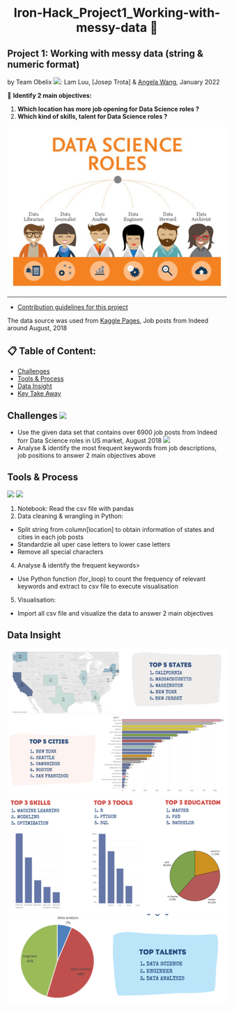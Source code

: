 # <p align='center'> Iron-Hack_Project1_Working-with-messy-data 📃
## Project 1: Working with messy data (string &amp; numeric format)
by Team Obelix <img src="https://media.giphy.com/media/hvRJCLFzcasrR4ia7z/giphy.gif" width="25px">: Lam Luu, [Josep Trota] & [Angela Wang](https://github.com/newgala), January 2022

🔎 **Identify 2 main objectives:**
1. **Which location has more job opening for Data Science roles ?**
2. **Which kind of skills, talent for Data Science roles ?**

![alt text](https://github.com/lamtranluu/Iron-Hack_Project1_Working-with-messy-data/blob/main/Images/DjeaDGAWsAEkdPD.jpeg)
  
***
* [Contribution guidelines for this project](https://github.com/student-IH-labs-and-stuff/BCNDATA0122/blob/main/Projects/Messy_data/Messy_Data.md)

The data source  was used from [Kaggle Pages](https://www.kaggle.com/sl6149/data-scientist-job-market-in-the-us?select=alldata.csv/), Job posts from Indeed around August, 2018

## 📋 Table of Content:
* [Challenges](https://github.com/lamtranluu/Iron-Hack_Project1_Working-with-messy-data/blob/main/README.md#challenges) 
* [Tools & Process](https://github.com/lamtranluu/Iron-Hack_Project1_Working-with-messy-data/blob/main/README.md#tools-process)
* [Data Insight](https://github.com/lamtranluu/Iron-Hack_Project1_Working-with-messy-data/blob/main/README.md#data-insight) 
* [Key Take Away](https://github.com/lamtranluu/Iron-Hack_Project1_Working-with-messy-data/blob/main/README.md#key-take-away) 

## Challenges <img src="https://media.giphy.com/media/TGR2xO6HopOhraWYDo/giphy.gif" width="80px">
* Use the given data set that contains over 6900 job posts from Indeed forr Data Science roles in US market, August 2018  <img src=https://img.shields.io/badge/file%20size-26.9%20Mb-lightgrey>
* Analyse & identify the most frequent keywords from job descriptions, job positions to answer 2 main objectives above
## Tools & Process
 ![](https://img.shields.io/badge/Tableau-Visualisation-informational?style=flat&logo=tableau&logoColor=white&color=2bbc8a)
 ![](https://img.shields.io/badge/Python-JupyterNotebook-informational?style=flat&logo=python&logoColor=white&color=2bbc8a)
1. Notebook: Read the csv file with pandas
2. Data cleaning & wrangling in Python: 
  - Split string from column[location] to obtain information of states and cities in each job posts
  - Standardzie all uper case letters to lower case letters
  - Remove all special characters
4. Analyse & identify the frequent keywords>
  - Use Python function (for_loop) to count the frequency of relevant keywords and extract to csv file to execute visualisation
5. Visualisation:
  - Import all csv file and visualize the data to answer 2 main objectives
## Data Insight
![state](https://github.com/lamtranluu/Iron-Hack_Project1_Working-with-messy-data/blob/main/Images/Screenshot%202022-02-08%20at%2023.18.55.png)
![city](https://github.com/lamtranluu/Iron-Hack_Project1_Working-with-messy-data/blob/main/Images/Screenshot%202022-02-08%20at%2023.19.03.png)
![skill](https://github.com/lamtranluu/Iron-Hack_Project1_Working-with-messy-data/blob/main/Images/Screenshot%202022-02-08%20at%2023.21.02.png)
![roles](https://github.com/lamtranluu/Iron-Hack_Project1_Working-with-messy-data/blob/main/Images/Screenshot%202022-02-08%20at%2023.21.20.png)
